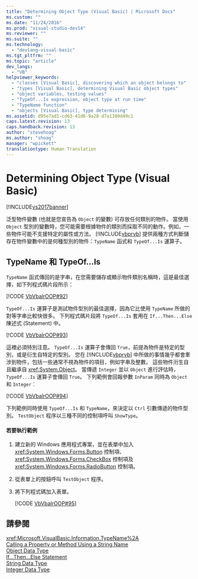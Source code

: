 ```yaml
---
title: "Determining Object Type (Visual Basic) | Microsoft Docs"
ms.custom: ""
ms.date: "11/24/2016"
ms.prod: "visual-studio-dev14"
ms.reviewer: ""
ms.suite: ""
ms.technology: 
  - "devlang-visual-basic"
ms.tgt_pltfrm: ""
ms.topic: "article"
dev_langs: 
  - "VB"
helpviewer_keywords: 
  - "classes [Visual Basic], discovering which an object belongs to"
  - "types [Visual Basic], determining Visual Basic object types"
  - "object variables, testing values"
  - "TypeOf...Is expression, object type at run time"
  - "TypeName function"
  - "objects [Visual Basic], type determining"
ms.assetid: d95e7ad1-cd63-41d6-9a28-d7a1380d49c1
caps.latest.revision: 13
caps.handback.revision: 13
author: "stevehoag"
ms.author: "shoag"
manager: "wpickett"
translationtype: Human Translation
---
```

# Determining Object Type (Visual Basic)
[!INCLUDE[vs2017banner](../../../../csharp/includes/vs2017banner.md)]

泛型物件變數 \(也就是您宣告為 `Object` 的變數\) 可存放任何類別的物件。  當使用 `Object` 型別的變數時，您可能需要根據物件的類別而採取不同的動作。例如，一些物件可能不支援特定的屬性或方法。  [!INCLUDE[vbprvb](../../../../csharp/programming-guide/concepts/linq/includes/vbprvb_md.md)] 提供兩種方式判斷儲存在物件變數中的是何種型別的物件：`TypeName` 函式和 `TypeOf...Is` 運算子。  
  
## TypeName 和 TypeOf…Is  
 `TypeName` 函式傳回的是字串，在您需要儲存或顯示物件類別名稱時，這是最佳選擇，如下列程式碼片段所示：  
  
 [!CODE [VbVbalrOOP#92](../CodeSnippet/VS_Snippets_VBCSharp/VbVbalrOOP#92)]  
  
 `TypeOf...Is` 運算子是測試物件型別的最佳選擇，因為它比使用 `TypeName` 所做的對等字串比較快很多。  下列程式碼片段將 `TypeOf...Is` 套用在 `If...Then...Else` 陳述式 \(Statement\) 中。  
  
 [!CODE [VbVbalrOOP#93](../CodeSnippet/VS_Snippets_VBCSharp/VbVbalrOOP#93)]  
  
 這裡必須特別注意。  `TypeOf...Is` 運算子會傳回 `True`，前提為物件是特定的型別，或是衍生自特定的型別。  您在 [!INCLUDE[vbprvb](../../../../csharp/programming-guide/concepts/linq/includes/vbprvb_md.md)] 中所做的事情幾乎都會牽涉到物件，包括一些通常不視為物件的項目，例如字串及整數。  這些物件洐生自且繼承自 <xref:System.Object>。  當傳遞 `Integer` 並以 `Object` 進行評估時，`TypeOf...Is` 運算子會傳回 `True`。  下列範例會回報參數 `InParam` 同時為 `Object` 和 `Integer`︰  
  
 [!CODE [VbVbalrOOP#94](../CodeSnippet/VS_Snippets_VBCSharp/VbVbalrOOP#94)]  
  
 下列範例同時使用 `TypeOf...Is` 和 `TypeName`，來決定以 `Ctrl` 引數傳遞的物件型別。  `TestObject` 程序以三種不同的控制項呼叫 `ShowType`。  
  
#### 若要執行範例  
  
1.  建立新的 Windows 應用程式專案，並在表單中加入 <xref:System.Windows.Forms.Button> 控制項、<xref:System.Windows.Forms.CheckBox> 控制項及 <xref:System.Windows.Forms.RadioButton> 控制項。  
  
2.  從表單上的按鈕呼叫 `TestObject` 程序。  
  
3.  將下列程式碼加入表單。  
  
     [!CODE [VbVbalrOOP#95](../CodeSnippet/VS_Snippets_VBCSharp/VbVbalrOOP#95)]  
  
## 請參閱  
 <xref:Microsoft.VisualBasic.Information.TypeName%2A>   
 [Calling a Property or Method Using a String Name](../../../../visual-basic/programming-guide/language-features/early-late-binding/calling-a-property-or-method-using-a-string-name.md)   
 [Object Data Type](../../../../visual-basic/language-reference/data-types/object-data-type.md)   
 [If...Then...Else Statement](../../../../visual-basic/language-reference/statements/if-then-else-statement.md)   
 [String Data Type](../../../../visual-basic/language-reference/data-types/string-data-type.md)   
 [Integer Data Type](../../../../visual-basic/language-reference/data-types/integer-data-type.md)